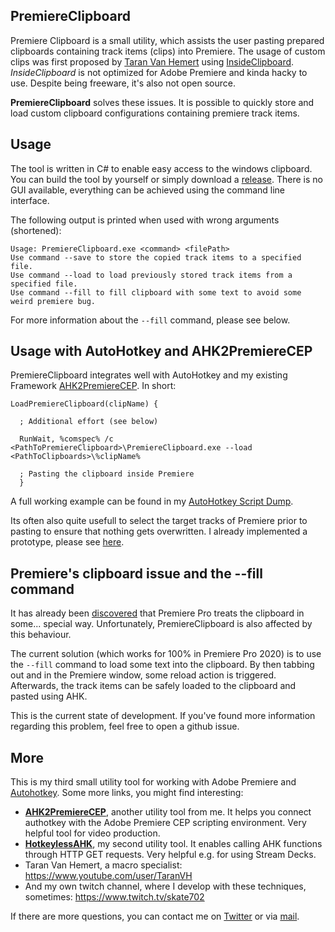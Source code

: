 ## PremiereClipboard

Premiere Clipboard is a small utility, which assists the user pasting prepared clipboards containing track items (clips) into Premiere. 
The usage of custom clips was first proposed by [Taran Van Hemert](https://www.youtube.com/watch?v=3ScBB7I1BEA) using [InsideClipboard](https://www.nirsoft.net/utils/inside_clipboard.html).
*InsideClipboard* is not optimized for Adobe Premiere and kinda hacky to use. Despite being freeware, it's also not open source.

**PremiereClipboard** solves these issues. It is possible to quickly store and load custom clipboard configurations containing premiere track items.

## Usage

The tool is written in C# to enable easy access to the windows clipboard. You can build the tool by yourself or simply download a [release](https://github.com/sebinside/PremiereClipboard/releases).
There is no GUI available, everything can be achieved using the command line interface.

The following output is printed when used with wrong arguments (shortened):
```
Usage: PremiereClipboard.exe <command> <filePath>
Use command --save to store the copied track items to a specified file.
Use command --load to load previously stored track items from a specified file.
Use command --fill to fill clipboard with some text to avoid some weird premiere bug.
```

For more information about the `--fill` command, please see below.

## Usage with AutoHotkey and AHK2PremiereCEP

PremiereClipboard integrates well with AutoHotkey and my existing Framework [AHK2PremiereCEP](https://github.com/sebinside/AHK2PremiereCEP). In short:

```autoit
LoadPremiereClipboard(clipName) {

  ; Additional effort (see below)

  RunWait, %comspec% /c <PathToPremiereClipboard>\PremiereClipboard.exe --load <PathToClipboards>\%clipName%
  
  ; Pasting the clipboard inside Premiere
  }
```

A full working example can be found in my [AutoHotkey Script Dump](https://github.com/sebinside/AutoHotkeyScripts/blob/860bc292ca209eb88665a61d51683b494c780c83/StreamDeckFunctions.ahk#L192).

Its often also quite usefull to select the target tracks of Premiere prior to pasting to ensure that nothing gets overwritten. I already implemented a prototype, please see [here](https://github.com/sebinside/AHK2PremiereCEP/blob/775bf3e22b488090a1438bb7cfdda936e01f22bc/host/index.tsx#L292).

## Premiere's clipboard issue and the --fill command

It has already been [discovered](https://youtu.be/ofyJ-qfv1cI) that Premiere Pro treats the clipboard in some... special way. Unfortunately, PremiereClipboard is also affected by this behaviour. 

The current solution (which works for 100% in Premiere Pro 2020) is to use the `--fill` command to load some text into the clipboard. By then tabbing out and in the Premiere window, some reload action is triggered. Afterwards, the track items can be safely loaded to the clipboard and pasted using AHK.

This is the current state of development. If you've found more information regarding this problem, feel free to open a github issue.

## More

This is my third small utility tool for working with Adobe Premiere and [Autohotkey](https://www.autohotkey.com/). Some more links, you might find interesting:

- **[AHK2PremiereCEP](https://github.com/sebinside/AHK2PremiereCEP)**, another utility tool from me. It helps you connect authotkey with the Adobe Premiere CEP scripting environment. Very helpful tool for video production.
- **[HotkeylessAHK](https://github.com/sebinside/HotkeylessAHK)**, my second utility tool. It enables calling AHK functions through HTTP GET requests. Very helpful e.g. for using Stream Decks.
- Taran Van Hemert, a macro specialist: https://www.youtube.com/user/TaranVH
- And my own twitch channel, where I develop with these techniques, sometimes: https://www.twitch.tv/skate702

If there are more questions, you can contact me on [Twitter](https://twitter.com/skate702) or via [mail](mailto:hi@sebinside.de).
